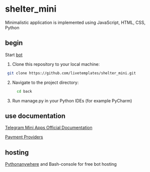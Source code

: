 # shelter_mini

 Minimalistic application is implemented using JavaScript, HTML, CSS, Python
 ## begin
 Start [bot](https://t.me/AvgAppBot)
 
 1. Clone this repository to your local machine:

  ```sh
   git clone https://github.com/livetemplates/shelter_mini.git
  ```

2. Navigate to the project directory:

    ```sh
      cd back
    ```
	
3. Run manage.py in your Python IDEs (for example PyCharm)

## use documentation

[Telegram Mini Apps Official Documentation](https://core.telegram.org/bots/webapps)

[Payment Providers](https://core.telegram.org/bots/payments#supported-payment-providers)

## hosting
[Pythonanywhere](http://www.pythonanywhere.com/) and Bash-console for free bot hosting

 
